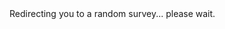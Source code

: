 <!DOCTYPE html>
<html lang="en">
<head>
  <meta charset="UTF-8">
  <title>Redirecting to survey...</title>
  <script>
    const surveys = [
      "https://forms.gle/pindhNophfhWmcPh9",
      "https://forms.gle/s23A8Jsm7aVbQTL38",
      "https://forms.gle/v8q18rCrdr8f9Sii9",
      "https://forms.gle/ecNNjRskADvtWRsc9"
    ];

    const randomIndex = Math.floor(Math.random() * surveys.length);
    window.location.href = surveys[randomIndex];
  </script>
</head>
<body>
  Redirecting you to a random survey... please wait.
</body>
</html>

